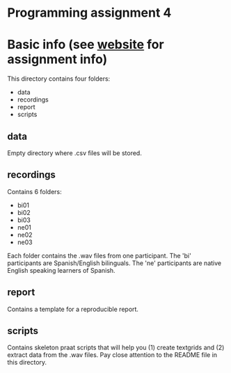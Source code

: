 Programming assignment 4
========================

# Basic info (see [website](https://www.spanphon.jvcasillas.com/pa4/index.html) for assignment info)

This directory contains four folders:

- data
- recordings
- report
- scripts

## data

Empty directory where .csv files will be stored.

## recordings

Contains 6 folders:

- bi01
- bi02
- bi03
- ne01
- ne02
- ne03

Each folder contains the .wav files from one participant. 
The 'bi' participants are Spanish/English bilinguals. 
The 'ne' participants are native English speaking learners of Spanish.

## report

Contains a template for a reproducible report.

## scripts

Contains skeleton praat scripts that will help you (1) create textgrids and (2) extract data from the .wav files. 
Pay close attention to the README file in this directory.

